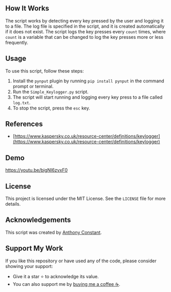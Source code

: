 ## How It Works

The script works by detecting every key pressed by the user and logging it to a file. The log file is specified in the script, and it is created automatically if it does not exist. The script logs the key presses every `count` times, where `count` is a variable that can be changed to log the key presses more or less frequently.

## Usage

To use this script, follow these steps:

1. Install the `pynput` plugin by running `pip install pynput` in the command prompt or terminal.
2. Run the `Simple_Keylogger.py` script.
3. The script will start running and logging every key press to a file called `log.txt`.
4. To stop the script, press the `esc` key.

## References

- [https://www.kaspersky.co.uk/resource-center/definitions/keylogger](https://www.kaspersky.co.uk/resource-center/definitions/keylogger)

## Demo

https://youtu.be/bigNI6zvxF0

## License

This project is licensed under the MIT License. See the `LICENSE` file for more details.

## Acknowledgements

This script was created by [Anthony Constant](https://anthonyconstant.co.uk/). 

## Support My Work

If you like this repository or have used any of the code, please consider showing your support:

- Give it a star ⭐️ to acknowledge its value.
- You can also support me by [buying me a coffee ☕️](https://ko-fi.com/W7W144CAO).

